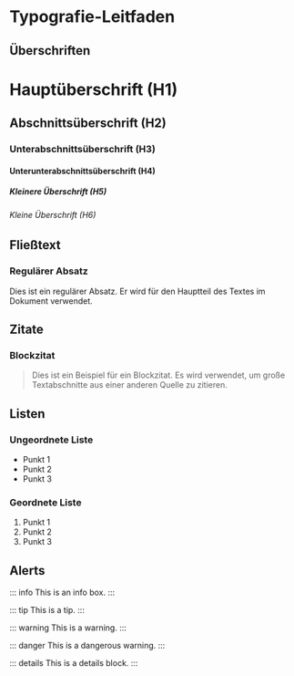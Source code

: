 # Typografie-Leitfaden

## Überschriften

# Hauptüberschrift (H1)

## Abschnittsüberschrift (H2)

### Unterabschnittsüberschrift (H3)

#### Unterunterabschnittsüberschrift (H4)

##### Kleinere Überschrift (H5)

###### Kleine Überschrift (H6)

## Fließtext

### Regulärer Absatz
Dies ist ein regulärer Absatz. Er wird für den Hauptteil des Textes im Dokument verwendet.


## Zitate

### Blockzitat
> Dies ist ein Beispiel für ein Blockzitat. Es wird verwendet, um große Textabschnitte aus einer anderen Quelle zu zitieren.


## Listen

### Ungeordnete Liste
- Punkt 1
- Punkt 2
- Punkt 3

### Geordnete Liste
1. Punkt 1
2. Punkt 2
3. Punkt 3

## Alerts

::: info
This is an info box.
:::

::: tip
This is a tip.
:::

::: warning
This is a warning.
:::

::: danger
This is a dangerous warning.
:::

::: details
This is a details block.
:::
